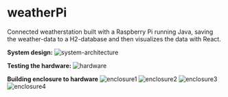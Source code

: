 # weatherPi
Connected weatherstation built with a Raspberry Pi running Java, saving the weather-data to a H2-database and then visualizes the data with React. 

**System design:**
![system-architecture](https://cloud.githubusercontent.com/assets/15261370/24346555/1fe25dde-12d5-11e7-831a-8b39174741b3.png)

**Testing the hardware:**
![hardware](https://cloud.githubusercontent.com/assets/15261370/24346477/cf2d3c60-12d4-11e7-9671-0a8aaab4f995.jpg)

**Building enclosure to hardware**
![enclosure1](https://cloud.githubusercontent.com/assets/15261370/24453777/9166c520-1489-11e7-9239-ea33a004b79e.JPG)
![enclosure2](https://cloud.githubusercontent.com/assets/15261370/24453778/916a47b8-1489-11e7-9a63-d9737ddb180e.JPG)
![enclosure3](https://cloud.githubusercontent.com/assets/15261370/24453776/91657f3a-1489-11e7-9871-fb7e7b9a4c9f.JPG)
![enclosure4](https://cloud.githubusercontent.com/assets/15261370/24453775/9164c75c-1489-11e7-936c-65681e8bbba9.JPG)

